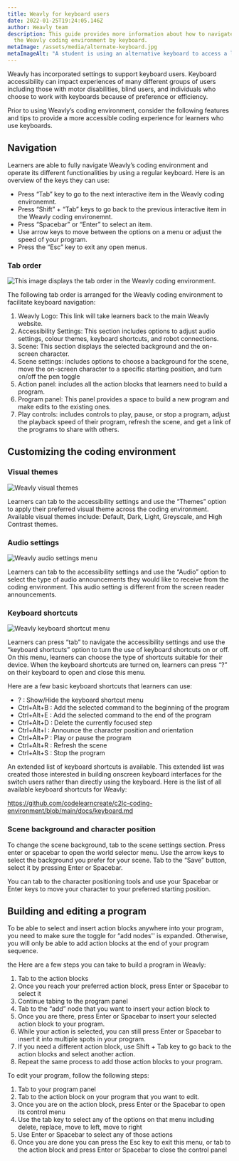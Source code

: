 ```yaml
---
title: Weavly for keyboard users
date: 2022-01-25T19:24:05.146Z
author: Weavly team
description: This guide provides more information about how to navigate and use
  the Weavly coding environment by keyboard.
metaImage: /assets/media/alternate-keyboard.jpg
metaImageAlt: "A student is using an alternative keyboard to access a laptop. "
---
```

Weavly has incorporated settings to support keyboard users. Keyboard accessibility can impact experiences of many different groups of users including those with motor disabilities, blind users, and individuals who choose to work with keyboards because of preference or efficiency. 

Prior to using Weavly’s coding environment, consider the following features and tips to provide a more accessible coding experience for learners who use keyboards.

## Navigation

Learners are able to fully navigate Weavly’s coding environment and operate its different functionalities by using a regular keyboard. Here is an overview of the keys they can use:

* Press “Tab” key to go to the next interactive item in the Weavly coding environemnt.
* Press “Shift” + “Tab” keys to go back to the previous interactive item in the Weavly coding environemnt.
* Press “Spacebar” or “Enter” to select an item.
* Use arrow keys to move between the options on a menu or adjust the speed of your program. 
* Press the “Esc” key to exit any open menus.

### Tab order

![This image displays the tab order in the Weavly coding environment. ](/assets/media/tab-order.jpg "Weavly tab order")

The following tab order is arranged for the Weavly coding environment to facilitate keyboard navigation: 

1. Weavly Logo: This link will take learners back to the main Weavly website.
2. Accessibility Settings: This section includes options to adjust audio settings, colour themes, keyboard shortcuts, and robot connections.
3. Scene: This section displays the selected background and the on-screen character.
4. Scene settings: includes options to choose a background for the scene, move the on-screen character to a specific starting position, and turn on/off the pen toggle
5. Action panel: includes all the action blocks that learners need to build a program.
6. Program panel: This panel provides a space to build a new program and make edits to the existing ones.
7. Play controls: includes controls to play, pause, or stop a program, adjust the playback speed of their program, refresh the scene, and get a link of the programs to share with others. 

## Customizing the coding environment 

### Visual themes

![Weavly visual themes](/assets/media/visual-themes.jpg "Weavly visual themes")

Learners can tab to the accessibility settings and use the “Themes” option to apply their preferred visual theme across the coding environment. Available visual themes include: Default, Dark, Light, Greyscale, and High Contrast themes.

### Audio settings

![Weavly audio settings menu](/assets/media/audio-menu.jpg "Weavly audio settings menu")

Learners can tab to the accessibility settings and use the “Audio” option to select the type of audio announcements they would like to receive from the coding environment. This audio setting is different from the screen reader announcements. 

### Keyboard shortcuts

![Weavly keyboard shortcut menu](/assets/media/keyboard-shortcuts.jpg "Weavly keyboard shortcut menu")

Learners can press “tab” to navigate the accessibility settings and use the “keyboard shortcuts” option to turn the use of keyboard shortcuts on or off. On this menu, learners can choose the type of shortcuts suitable for their device. When the keyboard shortcuts are turned on, learners can press “?” on their keyboard to open and close this menu. 

Here are a few basic keyboard shortcuts that learners can use:

* ? : Show/Hide the keyboard shortcut menu
* Ctrl+Alt+B : Add the selected command to the beginning of the program
* Ctrl+Alt+E : Add the selected command to the end of the program
* Ctrl+Alt+D : Delete the currently focused step
* Ctrl+Alt+I : Announce the character position and orientation
* Ctrl+Alt+P : Play or pause the program
* Ctrl+Alt+R : Refresh the scene
* Ctrl+Alt+S : Stop the program

An extended list of keyboard shortcuts is available. This extended list was created those interested in building onscreen keyboard interfaces for the switch users rather than directly using the keyboard. Here is the list of all available keyboard shortcuts for Weavly: 

<https://github.com/codelearncreate/c2lc-coding-environment/blob/main/docs/keyboard.md>

### Scene background and character position

To change the scene background, tab to the scene settings section. Press enter or spacebar to open the world selector menu. Use the arrow keys to select the background you prefer for your scene. Tab to the “Save” button, select it by pressing Enter or Spacebar. 

You can tab to the character positioning tools and use your Spacebar or Enter keys to move your character to your preferred starting position.

## Building and editing a program 

To be able to select and insert action blocks anywhere into your program, you need to make sure the toggle for “add nodes'' is expanded. Otherwise, you will only be able to add action blocks at the end of your program sequence. 

the Here are a few steps you can take to build a program in Weavly:

1. Tab to the action blocks
2. Once you reach your preferred action block, press Enter or Spacebar to select it
3. Continue tabing to the program panel
4. Tab to the “add” node that you want to insert your action block to
5. Once you are there, press Enter or Spacebar to insert your selected action block to your program. 
6. While your action is selected, you can still press Enter or Spacebar to insert it into multiple spots in your program. 
7. If you need a different action block, use Shift + Tab key to go back to the action blocks and select another action. 
8. Repeat the same process to add those action blocks to your program. 

To edit your program, follow the following steps: 

1. Tab to your program panel 
2. Tab to the action block on your program that you want to edit.
3. Once you are on the action block, press Enter or the Spacebar to open its control menu
4. Use the tab key to select any of the options on that menu including delete, replace, move to left, move to right
5. Use Enter or Spacebar to select any of those actions
6. Once you are done you can press the Esc key to exit this menu, or tab to the action block and press Enter or Spacebar to close the control panel